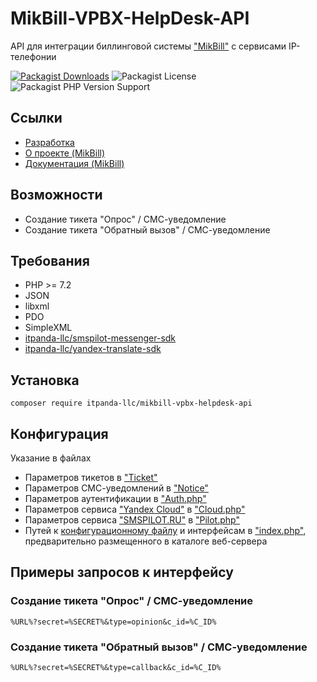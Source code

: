 # MikBill-VPBX-HelpDesk-API

API для интеграции биллинговой системы ["MikBill"](https://mikbill.pro) с сервисами IP-телефонии

[![Packagist Downloads](https://img.shields.io/packagist/dt/itpanda-llc/mikbill-vpbx-helpdesk-api)](https://packagist.org/packages/itpanda-llc/mikbill-vpbx-helpdesk-api/stats)
![Packagist License](https://img.shields.io/packagist/l/itpanda-llc/mikbill-vpbx-helpdesk-api)
![Packagist PHP Version Support](https://img.shields.io/packagist/php-v/itpanda-llc/vpbx-virtualpbx-helpdesk-api)

## Ссылки

* [Разработка](https://github.com/itpanda-llc)
* [О проекте (MikBill)](https://mikbill.pro)
* [Документация (MikBill)](https://wiki.mikbill.pro)

## Возможности

* Создание тикета "Опрос" / СМС-уведомление
* Создание тикета "Обратный вызов" / СМС-уведомление

## Требования

* PHP >= 7.2
* JSON
* libxml
* PDO
* SimpleXML
* [itpanda-llc/smspilot-messenger-sdk](https://github.com/itpanda-llc/smspilot-messenger-sdk)
* [itpanda-llc/yandex-translate-sdk](https://github.com/itpanda-llc/yandex-translate-sdk)

## Установка

```shell script
composer require itpanda-llc/mikbill-vpbx-helpdesk-api
```

## Конфигурация

Указание в файлах

* Параметров тикетов в ["Ticket"](src/Ticket)
* Параметров СМС-уведомлений в ["Notice"](src/Notice)
* Параметров аутентификации в ["Auth.php"](src/Auth.php)
* Параметров сервиса ["Yandex Cloud"](https://cloud.yandex.ru) в ["Cloud.php"](src/Cloud.php)
* Параметров сервиса ["SMSPILOT.RU"](https://smspilot.ru) в ["Pilot.php"](src/Pilot.php)
* Путей к [конфигурационному файлу](https://wiki.mikbill.pro/billing/config_file) и интерфейсам в ["index.php"](examples/www/mikbill/admin/api/vpbx/helpdesk/index.php), предварительно размещенного в каталоге веб-сервера

## Примеры запросов к интерфейсу

### Создание тикета "Опрос" / СМС-уведомление

```text
%URL%?secret=%SECRET%&type=opinion&c_id=%C_ID%
```

### Создание тикета "Обратный вызов" / СМС-уведомление

```text
%URL%?secret=%SECRET%&type=callback&c_id=%C_ID%
```
